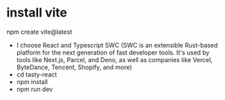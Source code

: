 # install vite

npm create vite@latest

- I choose React and Typescript SWC (SWC is an extensible Rust-based platform for the next generation of fast developer tools. It's used by tools like Next.js, Parcel, and Deno, as well as companies like Vercel, ByteDance, Tencent, Shopify, and more)
- cd tasty-react
- npm install
- npm run dev


